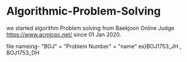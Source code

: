 # Algorithmic-Problem-Solving

we started algorithm Problem solving from Baekjoon Online Judge https://www.acmicpc.net/ since 01 Jan 2020.

file nameing- "BOJ" + "Problem Number" + "name"
ex)BOJ1753_JH , BOJ1753_DH
